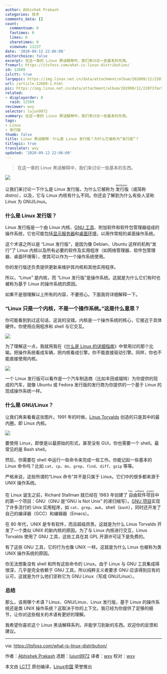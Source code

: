 ```yaml
---
author: Abhishek Prakash
categories: 技术
comments_data: []
count:
  commentnum: 0
  favtimes: 0
  likes: 0
  sharetimes: 0
  viewnum: 11237
date: '2020-09-12 22:06:00'
editorchoice: false
excerpt: 在这一章的 Linux 黑话解释中，我们来讨论一些基本的东西。
fromurl: https://itsfoss.com/what-is-linux-distribution/
id: 12609
islctt: true
largepic: https://img.linux.net.cn/data/attachment/album/202009/12/220737mc9gl0xxm9cczv2l.png
url: /article-12609-1.html
pic: https://img.linux.net.cn/data/attachment/album/202009/12/220737mc9gl0xxm9cczv2l.png.thumb.jpg
related:
- displayorder: 0
  raid: 12589
reviewer: wxy
selector: lujun9972
summary: 在这一章的 Linux 黑话解释中，我们来讨论一些基本的东西。
tags:
- Linux
- 发行版
thumb: false
title: Linux 黑话解释：什么是 Linux 发行版？为什么它被称为“发行版”？
titlepic: true
translator: wxy
updated: '2020-09-12 22:06:00'
---
```



> 
> 在这一章的 Linux 黑话解释中，我们来讨论一些基本的东西。
> 
> 
> 


![](/data/attachment/album/202009/12/220737mc9gl0xxm9cczv2l.png)


让我们来讨论一下什么是 Linux 发行版，为什么它被称为<ruby> 发行版 <rt>  distribution </rt></ruby>（或简称 distro），以及，它与 Linux 内核有什么不同。你还会了解到为什么有些人坚称 Linux 为 GNU/Linux。


### 什么是 Linux 发行版？


Linux 发行版是一个由 Linux 内核、[GNU 工具](https://www.gnu.org/manual/blurbs.html)、附加软件和软件包管理器组成的操作系统，它也可能包括[显示服务器](/article-12589-1.html)和[桌面环境](https://itsfoss.com/what-is-desktop-environment/)，以用作常规的桌面操作系统。


这个术语之所以是 “Linux 发行版”，是因为像 Debian、Ubuntu 这样的机构“发行”了 Linux 内核以及所有必要的软件及实用程序（如网络管理器、软件包管理器、桌面环境等），使其可以作为一个操作系统使用。


你的发行版还负责提供更新来维护其内核和其他实用程序。


所以，“Linux” 是内核，而 “Linux 发行版”是操作系统。这就是为什么它们有时也被称为基于 Linux 的操作系统的原因。


如果不是很理解以上所有的内容，不要担心。下面我将详细解释一下。


### “Linux 只是一个内核，不是一个操作系统。”这是什么意思？


你可能看到到过这句话，这说的没错。内核是一个操作系统的核心，它接近于具体硬件。你使用应用程序和 shell 与它交互。


![](/data/attachment/album/202009/12/220746e3d3yhh03sff3zst.png)


为了理解这一点，我就用我在《[什么是 Linux 的详细指南](https://itsfoss.com/what-is-linux/)》中曾用过的那个比喻。把操作系统看成车辆，把内核看成引擎。你不能直接驱动引擎。同样，你也不能直接使用内核。


![](/data/attachment/album/202009/12/220754r5b5jir27gyj7rw7.png)


一个 Linux 发行版可以看作是一个汽车制造商（比如丰田或福特）为你提供的现成的汽车，就像 Ubuntu 或 Fedora 发行版的发行商为你提供的一个基于 Linux 的现成操作系统一样。


### 什么是 GNU/Linux？


让我们再来看看这张图片。1991 年的时候，[Linus Torvalds](https://itsfoss.com/linus-torvalds-facts/) 创造的只是其中的最内圈，即 Linux 内核。


![](/data/attachment/album/202009/12/220746e3d3yhh03sff3zst.png)


要使用 Linux，即使是以最原始的形式，甚至没有 GUI，你也需要一个 shell。最常见的是 Bash shell。


然后，你需要在 shell 中运行一些命令来完成一些工作。你能记起一些基本的 Linux 命令吗？比如 `cat`、`cp`、`mv`、`grep`、`find`、`diff`、`gzip` 等等。


严格来说，这些所谓的“Linux 命令”并不是只属于 Linux。它们中的很多都来源于 UNIX 操作系统。


在 Linux 诞生之前，Richard Stallman 就已经在 1983 年创建了<ruby> 自由软件项目 <rt>  free software project </rt></ruby>中的第一个项目：GNU（GNU 是“GNU is Not Unix” 的递归缩写）。[GNU 项目](https://www.gnu.org/gnu/thegnuproject.en.html)实现了许多流行的 Unix 实用程序，如 `cat`、`grep`、`awk`、shell（`bash`），同时还开发了自己的编译器（GCC）和编辑器（Emacs）。


在 80 年代，UNIX 是专有软件，而且超级昂贵。这就是为什么 Linus Torvalds 开发了一个类似 UNIX 的新内核的原因。为了与 Linux 内核进行交互，Linus Torvalds 使用了 GNU 工具，这些工具在其 GPL 开源许可证下是免费的。


有了这些 GNU 工具，它的行为也像 UNIX 一样。这就是为什么 Linux 也被称为类 UNIX 操作系统的原因。


你无法想象没有 shell 和所有这些命令的 Linux。由于 Linux 与 GNU 工具集成得很深，几乎是完全依赖于 GNU 工具，所以纯粹主义者要求 GNU 应该得到应有的认可，这就是为什么他们坚称它为 GNU Linux（写成 GNU/Linux）。


### 总结


那么，该用哪个术语？Linux、GNU/Linux、Linux 发行版，基于 Linux 的操作系统还是类 UNIX 操作系统？这取决于你的上下文。我已经为你提供了足够的细节，让你对这些相关的术语有更好的理解。


我希望你喜欢这个 Linux 黑话解释系列，并能学习到新的东西。欢迎你的反馈和建议。




---


via: <https://itsfoss.com/what-is-linux-distribution/>


作者：[Abhishek Prakash](https://itsfoss.com/author/abhishek/) 选题：[lujun9972](https://github.com/lujun9972) 译者：[wxy](https://github.com/wxy) 校对：[wxy](https://github.com/wxy)


本文由 [LCTT](https://github.com/LCTT/TranslateProject) 原创编译，[Linux中国](https://linux.cn/) 荣誉推出